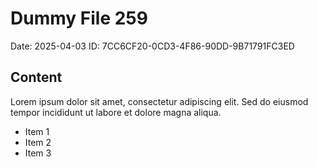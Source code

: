 # Dummy File 259

Date: 2025-04-03
ID: 7CC6CF20-0CD3-4F86-90DD-9B71791FC3ED

## Content

Lorem ipsum dolor sit amet, consectetur adipiscing elit.
Sed do eiusmod tempor incididunt ut labore et dolore magna aliqua.

* Item 1
* Item 2
* Item 3
